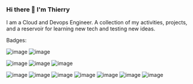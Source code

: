 ### Hi there 👋 I'm Thierry

<!--
**tenongene/tenongene** is a ✨ _special_ ✨ repository because its `README.md` (this file) appears on your GitHub profile.

Here are some ideas to get you started:

- 🔭 I’m currently working on ...
- 🌱 I’m currently learning ...
- 👯 I’m looking to collaborate on ...
- 🤔 I’m looking for help with ...
- 💬 Ask me about ...
- 📫 How to reach me: ...
- 😄 Pronouns: ...
- ⚡ Fun fact: ...
-->
I am a Cloud and Devops Engineer. A collection of my activities, projects, and a reservoir for learning new tech and testing new ideas. 




Badges:

![image](https://user-images.githubusercontent.com/49034904/209883128-42db5b3c-b294-4fe4-8401-542a99a9237f.png)   ![image](https://user-images.githubusercontent.com/49034904/209883190-78fa6506-42ed-4708-a6bb-39254aca67fe.png)

![image](https://user-images.githubusercontent.com/49034904/209883242-996a6561-dfca-4584-b028-1f9960a4f794.png)   ![image](https://user-images.githubusercontent.com/49034904/209883255-c92391bb-06ea-4a4b-93ff-c1d706219df1.png)    ![image](https://user-images.githubusercontent.com/49034904/209883267-34621303-57ed-4406-a108-3e7ffc349f8a.png)

![image](https://user-images.githubusercontent.com/49034904/209883419-d0bedda2-d390-49e7-aaa0-21113fe58188.png)   ![image](https://user-images.githubusercontent.com/49034904/209883461-209d5763-cbf1-4586-9b9f-ab8005d0d628.png)    ![image](https://user-images.githubusercontent.com/49034904/209884077-0efbfc5c-b8eb-4cb6-a717-b88b20908f0a.png)   ![image](https://user-images.githubusercontent.com/49034904/209884093-7d7c94ae-bbd8-4ee4-be87-fe079cfac808.png)
   ![image](https://user-images.githubusercontent.com/49034904/209884113-3387ea7b-31a0-4be3-b52e-2f8d2ae51922.png)    ![image](https://user-images.githubusercontent.com/49034904/209884136-dbeb3364-508d-4093-ad9d-1d09031fec59.png)   ![image](https://user-images.githubusercontent.com/49034904/209884156-7d461137-9619-4a65-beda-5515c155c9da.png)







